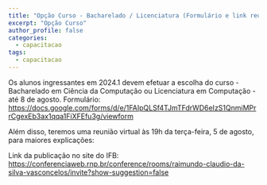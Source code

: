 ```yaml
---
title: "Opção Curso - Bacharelado / Licenciatura (Formulário e link reunião Terça-feira 5 de agosto 19h)"
excerpt: "Opção Curso"
author_profile: false
categories:
  - capacitacao
tags:
  - capacitacao
---
```

Os alunos ingressantes em 2024.1 devem efetuar a escolha do curso - Bacharelado em Ciência da Computação ou Licenciatura em Computação - até 8 de agosto.
Formulário: <https://docs.google.com/forms/d/e/1FAIpQLSf4TJmTFdrWD6eIzS1QnmiMPrrCgexEb3ax1qqa1FiXFEfu3g/viewform>

Além disso, teremos uma reunião virtual às 19h da terça-feira, 5 de agosto, para maiores explicações:


Link da publicação no site do IFB: 
<https://conferenciaweb.rnp.br/conference/rooms/raimundo-claudio-da-silva-vasconcelos/invite?show-suggestion=false>
